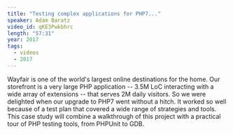 ```yaml
---
title: "Testing complex applications for PHP7..."
speaker: Adam Baratz
video_id: qKE3Pwkbhrc
length: "57:31"
year: 2017
tags:
  - videos
  - 2017
---
```


Wayfair is one of the world's largest online destinations for the home. Our storefront is a very large PHP application -- 3.5M LoC interacting with a wide array of extensions -- that serves 2M daily visitors. So we were delighted when our upgrade to PHP7 went without a hitch. It worked so well because of a test plan that covered a wide range of strategies and tools. This case study will combine a walkthrough of this project with a practical tour of PHP testing tools, from PHPUnit to GDB.
